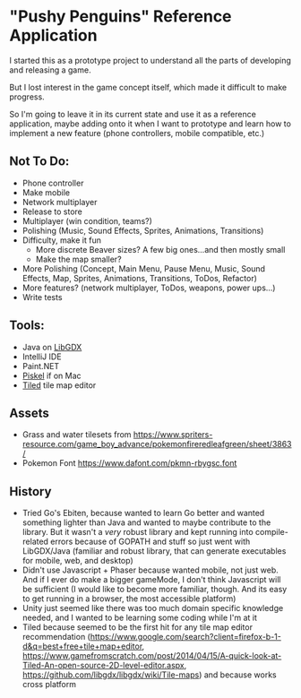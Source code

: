 # "Pushy Penguins" Reference Application

I started this as a prototype project to understand all the parts of developing and releasing a game.

But I lost interest in the game concept itself, which made it difficult to make progress.

So I'm going to leave it in its current state and use it as a reference application, maybe adding
onto it when I want to prototype and learn how to implement a new feature (phone controllers, mobile
compatible, etc.)

## Not To Do:
- Phone controller
- Make mobile
- Network multiplayer
- Release to store
- Multiplayer (win condition, teams?)
- Polishing (Music, Sound Effects, Sprites, Animations, Transitions)
- Difficulty, make it fun
  - More discrete Beaver sizes? A few big ones...and then mostly small
  - Make the map smaller?
- More Polishing (Concept, Main Menu, Pause Menu, Music, Sound Effects, Map, Sprites, 
    Animations, Transitions, ToDos, Refactor)
- More features? (network multiplayer, ToDos, weapons, power ups...)
- Write tests

## Tools:
- Java on [LibGDX](https://github.com/libgdx/libgdx/wiki)
- IntelliJ IDE
- Paint.NET
- [Piskel](https://www.piskelapp.com/user/5469409993293824) if on Mac
- [Tiled](https://www.mapeditor.org/) tile map editor

## Assets
- Grass and water tilesets from 
https://www.spriters-resource.com/game_boy_advance/pokemonfireredleafgreen/sheet/3863/
- Pokemon Font
https://www.dafont.com/pkmn-rbygsc.font

## History
- Tried Go's Ebiten, because wanted to learn Go better and wanted something lighter than Java and 
wanted to maybe contribute to the library. But it wasn't a _very_ robust library and kept running 
into compile-related errors because of GOPATH and stuff so just went with LibGDX/Java (familiar and 
robust library, that can generate executables for mobile, web, and desktop)
- Didn't use Javascript + Phaser because wanted mobile, not just web. And if I ever do make a bigger 
gameMode, I don't think Javascript will be sufficient (I would like to become more familiar, though. And 
its easy to get running in a browser, the most accessible platform)
- Unity just seemed like there was too much domain specific knowledge needed, and I wanted to be 
learning some coding while I'm at it
- Tiled because seemed to be the first hit for any tile map editor recommendation 
(https://www.google.com/search?client=firefox-b-1-d&q=best+free+tile+map+editor, 
https://www.gamefromscratch.com/post/2014/04/15/A-quick-look-at-Tiled-An-open-source-2D-level-editor.aspx, 
https://github.com/libgdx/libgdx/wiki/Tile-maps) and because works cross platform
